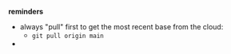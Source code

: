 **reminders**
- always "pull" first to get the most recent base from the cloud: 
  - `git pull origin main`
- 